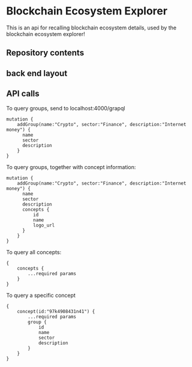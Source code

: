 # Blockchain Ecosystem Explorer

This is an api for recalling blockchain ecosystem details, used by the blockchain ecosystem explorer!

## Repository contents

## back end layout

## API calls

To query groups, send to localhost:4000/grapql
~~~
mutation {
    addGroup(name:"Crypto", sector:"Finance", description:"Internet money") {
      name
      sector
      description
    }
}
~~~

To query groups, together with concept information:
~~~
mutation {
    addGroup(name:"Crypto", sector:"Finance", description:"Internet money") {
      name
      sector
      description
      concepts {
          id
          name
          logo_url
      }
    }
}
~~~

To query all concepts:
~~~
{
    concepts {
        ...required params
    }
}
~~~

To query a specific concept
~~~
{
    concept(id:"97k4908431n41") {
        ...required params
        group {
            id
            name
            sector
            description
        }
    }
}
~~~